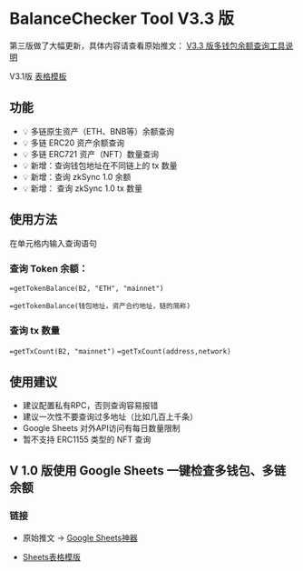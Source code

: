 # BalanceChecker Tool V3.3 版


第三版做了大幅更新，具体内容请查看原始推文： [V3.3 版多钱包余额查询工具说明](https://twitter.com/gm365/status/1626146212868149248)

V3.1版 [表格模板](https://docs.google.com/spreadsheets/d/1fi9nAjEffAmScBMAGegBYChqZ_3xZYGlr8RakAaz51E/edit?usp=sharing)

## 功能

* 💡 多链原生资产（ETH、BNB等）余额查询
* 💡 多链 ERC20 资产余额查询
* 💡 多链 ERC721 资产（NFT）数量查询
* 💡 新增：查询钱包地址在不同链上的 tx 数量
* 💡 新增：查询 zkSync 1.0 余额
* 💡 新增： 查询 zkSync 1.0 tx 数量


## 使用方法

在单元格内输入查询语句

### 查询 Token 余额：

`=getTokenBalance(B2, "ETH", "mainnet")`

`=getTokenBalance(钱包地址，资产合约地址，链的简称)`

### 查询 tx 数量

`=getTxCount(B2, "mainnet")`
`=getTxCount(address,network)`

## 使用建议

* 建议配置私有RPC，否则查询容易报错
* 建议一次性不要查询过多地址（比如几百上千条）
* Google Sheets 对外API访问有每日数量限制
* 暂不支持 ERC1155 类型的 NFT 查询



## V 1.0 版使用 Google Sheets 一键检查多钱包、多链余额


### 链接

* 原始推文 -> [Google Sheets神器](https://twitter.com/gm365/status/1551827163095388161)



* [Sheets表格模版](https://docs.google.com/spreadsheets/d/1Zvgm9ITZvb36pOSD5oaSPeROMS8dGDltjKd-lcZczgc/edit?usp=sharing)
